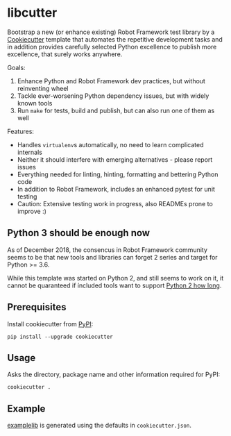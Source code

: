 # libcutter

Bootstrap a new (or enhance existing) Robot Framework test library
by a [Cookiecutter](https://cookiecutter.readthedocs.io/en/latest/) template
that automates the repetitive development tasks and in addition provides
carefully selected Python excellence to publish more excellence,
that surely works anywhere.

Goals:

1. Enhance Python and Robot Framework dev practices, but without reinventing wheel
2. Tackle ever-worsening Python dependency issues, but with widely known tools
3. Run `make` for tests, build and publish, but can also run one of them as well

Features:

- Handles `virtualenv`s automatically, no need to learn complicated internals
- Neither it should interfere with emerging alternatives - please report issues
- Everything needed for linting, hinting, formatting and bettering Python code
- In addition to Robot Framework, includes an enhanced pytest for unit testing
- Caution: Extensive testing work in progress, also READMEs prone to improve :)

## Python 3 should be enough now

As of December 2018, the consencus in Robot Framework community seems to be
that new tools and libraries can forget 2 series and target for Python >= 3.6.

While this template was started on Python 2, and still seems to work on it,
it cannot be quaranteed if íncluded tools want to support
[Python 2 how long](https://pythonclock.org/).

## Prerequisites

Install cookiecutter from [PyPI](https://pypi.org/project/cookiecutter/):

    pip install --upgrade cookiecutter

## Usage

Asks the directory, package name and other information required for PyPI:

    cookiecutter .

## Example

[examplelib](https://github.com/Omenia/libcutter/tree/master/examplelib)
is generated using the defaults in `cookiecutter.json`.
